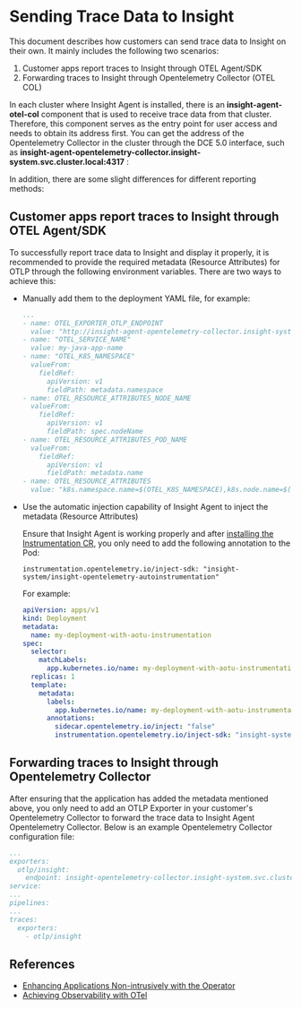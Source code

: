 # Sending Trace Data to Insight

This document describes how customers can send trace data to Insight on their own. It mainly includes the following two scenarios:

1. Customer apps report traces to Insight through OTEL Agent/SDK
2. Forwarding traces to Insight through Opentelemetry Collector (OTEL COL)

In each cluster where Insight Agent is installed, there is an __insight-agent-otel-col__ component
that is used to receive trace data from that cluster. Therefore, this component serves as the
entry point for user access and needs to obtain its address first. You can get the address of
the Opentelemetry Collector in the cluster through the DCE 5.0 interface, such as
 __insight-agent-opentelemetry-collector.insight-system.svc.cluster.local:4317__ :

In addition, there are some slight differences for different reporting methods:

## Customer apps report traces to Insight through OTEL Agent/SDK

To successfully report trace data to Insight and display it properly, it is recommended to provide
the required metadata (Resource Attributes) for OTLP through the following environment variables.
There are two ways to achieve this:

- Manually add them to the deployment YAML file, for example:

    ```yaml
    ...
    - name: OTEL_EXPORTER_OTLP_ENDPOINT
      value: "http://insight-agent-opentelemetry-collector.insight-system.svc.cluster.local:4317"
    - name: "OTEL_SERVICE_NAME"
      value: my-java-app-name
    - name: "OTEL_K8S_NAMESPACE"
      valueFrom:
        fieldRef:
          apiVersion: v1
          fieldPath: metadata.namespace
    - name: OTEL_RESOURCE_ATTRIBUTES_NODE_NAME
      valueFrom:
        fieldRef:
          apiVersion: v1
          fieldPath: spec.nodeName
    - name: OTEL_RESOURCE_ATTRIBUTES_POD_NAME
      valueFrom:
        fieldRef:
          apiVersion: v1
          fieldPath: metadata.name
    - name: OTEL_RESOURCE_ATTRIBUTES
      value: "k8s.namespace.name=$(OTEL_K8S_NAMESPACE),k8s.node.name=$(OTEL_RESOURCE_ATTRIBUTES_NODE_NAME),k8s.pod.name=$(OTEL_RESOURCE_ATTRIBUTES_POD_NAME)"
    ```

- Use the automatic injection capability of Insight Agent to inject the metadata (Resource Attributes)

    Ensure that Insight Agent is working properly and after [installing the Instrumentation CR](./operator.md#instrumentation-cr),
    you only need to add the following annotation to the Pod:

    ```console
    instrumentation.opentelemetry.io/inject-sdk: "insight-system/insight-opentelemetry-autoinstrumentation"
    ```

    For example:

    ```yaml
    apiVersion: apps/v1
    kind: Deployment
    metadata:
      name: my-deployment-with-aotu-instrumentation
    spec:
      selector:
        matchLabels:
          app.kubernetes.io/name: my-deployment-with-aotu-instrumentation-kuberntes
      replicas: 1
      template:
        metadata:
          labels:
            app.kubernetes.io/name: my-deployment-with-aotu-instrumentation-kuberntes
          annotations:
            sidecar.opentelemetry.io/inject: "false"
            instrumentation.opentelemetry.io/inject-sdk: "insight-system/insight-opentelemetry-autoinstrumentation"
    ```

## Forwarding traces to Insight through Opentelemetry Collector

After ensuring that the application has added the metadata mentioned above, you only need to add
an OTLP Exporter in your customer's Opentelemetry Collector to forward the trace data to
Insight Agent Opentelemetry Collector. Below is an example Opentelemetry Collector configuration file:

```yaml
...
exporters:
  otlp/insight:
    endpoint: insight-opentelemetry-collector.insight-system.svc.cluster.local:4317
service:
...
pipelines:
...
traces:
  exporters:
    - otlp/insight
```

## References

- [Enhancing Applications Non-intrusively with the Operator](./operator.md)
- [Achieving Observability with OTel](./otel.md)
